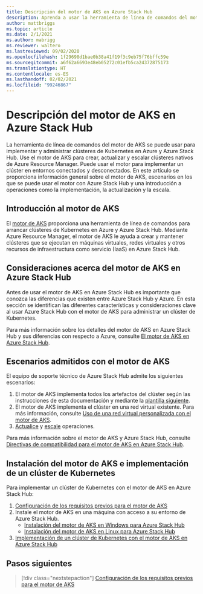 ```yaml
---
title: Descripción del motor de AKS en Azure Stack Hub
description: Aprenda a usar la herramienta de línea de comandos del motor de AKS para implementar y administrar clústeres de Kubernetes en Azure y Azure Stack Hub.
author: mattbriggs
ms.topic: article
ms.date: 2/1/2021
ms.author: mabrigg
ms.reviewer: waltero
ms.lastreviewed: 09/02/2020
ms.openlocfilehash: 1f29698d1bae0b38a41f19f3c9eb75f76bffc59e
ms.sourcegitcommit: a6f62a6693e48eb05272c01efb5ca24372875173
ms.translationtype: HT
ms.contentlocale: es-ES
ms.lasthandoff: 02/02/2021
ms.locfileid: "99246867"
---
```

# <a name="what-is-the-aks-engine-on-azure-stack-hub"></a>Descripción del motor de AKS en Azure Stack Hub

La herramienta de línea de comandos del motor de AKS se puede usar para implementar y administrar clústeres de Kubernetes en Azure y Azure Stack Hub. Use el motor de AKS para crear, actualizar y escalar clústeres nativos de Azure Resource Manager. Puede usar el motor para implementar un clúster en entornos conectados y desconectados. En este artículo se proporciona información general sobre el motor de AKS, escenarios en los que se puede usar el motor con Azure Stack Hub y una introducción a operaciones como la implementación, la actualización y la escala.

## <a name="overview-of-the-aks-engine"></a>Introducción al motor de AKS

El [motor de AKS](https://github.com/Azure/aks-engine) proporciona una herramienta de línea de comandos para arrancar clústeres de Kubernetes en Azure y Azure Stack Hub. Mediante Azure Resource Manager, el motor de AKS le ayuda a crear y mantener clústeres que se ejecutan en máquinas virtuales, redes virtuales y otros recursos de infraestructura como servicio (IaaS) en Azure Stack Hub.

## <a name="aks-engine-on-azure-stack-hub-considerations"></a>Consideraciones acerca del motor de AKS en Azure Stack Hub

Antes de usar el motor de AKS en Azure Stack Hub es importante que conozca las diferencias que existen entre Azure Stack Hub y Azure. En esta sección se identifican las diferentes características y consideraciones clave al usar Azure Stack Hub con el motor de AKS para administrar un clúster de Kubernetes.

Para más información sobre los detalles del motor de AKS en Azure Stack Hub y sus diferencias con respecto a Azure, consulte [El motor de AKS en Azure Stack Hub](https://github.com/Azure/aks-engine/blob/master/docs/topics/azure-stack.md).

## <a name="supported-scenarios-with-the-aks-engine"></a>Escenarios admitidos con el motor de AKS

El equipo de soporte técnico de Azure Stack Hub admite los siguientes escenarios:

1.  El motor de AKS implementa todos los artefactos del clúster según las instrucciones de esta documentación y mediante la [plantilla siguiente](https://github.com/Azure/aks-engine/tree/master/examples/azure-stack).
2.  El motor de AKS implementa el clúster en una red virtual existente. Para más información, consulte [Uso de una red virtual personalizada con el motor de AKS](https://github.com/Azure/aks-engine/blob/master/docs/tutorials/custom-vnet.md).
3.  [Actualice](azure-stack-kubernetes-aks-engine-upgrade.md) y [escale](azure-stack-kubernetes-aks-engine-scale.md) operaciones.

Para más información sobre el motor de AKS y Azure Stack Hub, consulte [Directivas de compatibilidad para el motor de AKS en Azure Stack Hub](azure-stack-kubernetes-aks-engine-support.md).

## <a name="install-the-aks-engine-and-deploy-a-kubernetes-cluster"></a>Instalación del motor de AKS e implementación de un clúster de Kubernetes

Para implementar un clúster de Kubernetes con el motor de AKS en Azure Stack Hub:

1. [Configuración de los requisitos previos para el motor de AKS](azure-stack-kubernetes-aks-engine-set-up.md)
2. Instale el motor de AKS en una máquina con acceso a su entorno de Azure Stack Hub.
     - [Instalación del motor de AKS en Windows para Azure Stack Hub](azure-stack-kubernetes-aks-engine-deploy-windows.md)
     - [Instalación del motor de AKS en Linux para Azure Stack Hub](azure-stack-kubernetes-aks-engine-deploy-linux.md)
3. [Implementación de un clúster de Kubernetes con el motor de AKS en Azure Stack Hub](azure-stack-kubernetes-aks-engine-deploy-cluster.md)

## <a name="next-steps"></a>Pasos siguientes

> [!div class="nextstepaction"]
> [Configuración de los requisitos previos para el motor de AKS](azure-stack-kubernetes-aks-engine-set-up.md)